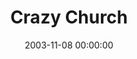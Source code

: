 ---
layout: series
series: "Crazy Church"
permalink: "/crazy-church/"
title: "Crazy Church"
date: 2003-11-08 00:00:00
endDate: 2003-11-30 00:00:00
description: "Why do they do that?  Does this really count as church?  How many times have you found yourself asking or being asked these questions about Crossroads?  In this series we take a behind the curtain look at the method to all this madness."
src: "http://s3.amazonaws.com/crossroads-media/images/legacy/content/bigscreen.crazychurch.jpg"
---